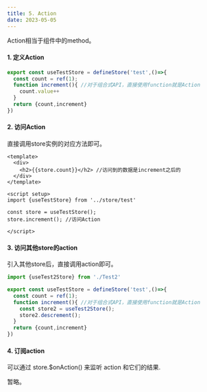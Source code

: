 ```yaml
---
title: 5. Action
date: 2023-05-05
---
```

Action相当于组件中的method。

#### 1. 定义Action
```js
export const useTestStore = defineStore('test',()=>{
  const count = ref(1); 
  function increment(){ //对于组合式API，直接使用function就是Action
    count.value++
  }
  return {count,increment}
})
```
#### 2. 访问Action
直接调用store实例的对应方法即可。
```vue
<template>
  <div>
    <h2>{{store.count}}</h2> //访问到的数据是increment之后的
  </div>
</template>

<script setup>
import {useTestStore} from '../store/test'

const store = useTestStore();
store.increment(); //访问Action

</script>
```

#### 3. 访问其他store的action
引入其他store后，直接调用action即可。
```js
import {useTest2Store} from './Test2'

export const useTestStore = defineStore('test',()=>{
  const count = ref(1); 
  function increment(){ //对于组合式API，直接使用function就是Action
    const store2 = useTest2Store();
    store2.descrement();
  }
  return {count,increment}
})
```

#### 4. 订阅action
可以通过 store.$onAction() 来监听 action 和它们的结果.

暂略。